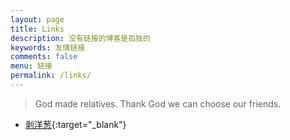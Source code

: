 ```yaml
---
layout: page
title: Links
description: 没有链接的博客是孤独的
keywords: 友情链接
comments: false
menu: 链接
permalink: /links/
---
```


> God made relatives. Thank God we can choose our friends.

* [剥洋葱](http://liujinyuan.com.cn/){:target="_blank"}
